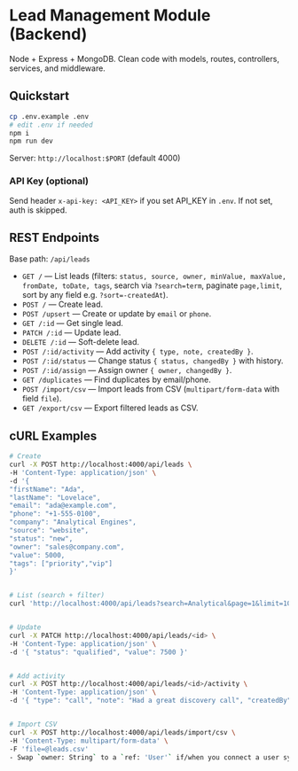 # Lead Management Module (Backend)

Node + Express + MongoDB. Clean code with models, routes, controllers, services, and middleware.

## Quickstart

```bash
cp .env.example .env
# edit .env if needed
npm i
npm run dev
```

Server: `http://localhost:$PORT` (default 4000)

### API Key (optional)

Send header `x-api-key: <API_KEY>` if you set API_KEY in `.env`. If not set, auth is skipped.

## REST Endpoints

Base path: `/api/leads`

- `GET /` — List leads (filters: `status, source, owner, minValue, maxValue, fromDate, toDate, tags`, search via `?search=term`, paginate `page,limit`, sort by any field e.g. `?sort=-createdAt`).
- `POST /` — Create lead.
- `POST /upsert` — Create or update by `email` or `phone`.
- `GET /:id` — Get single lead.
- `PATCH /:id` — Update lead.
- `DELETE /:id` — Soft-delete lead.
- `POST /:id/activity` — Add activity `{ type, note, createdBy }`.
- `POST /:id/status` — Change status `{ status, changedBy }` with history.
- `POST /:id/assign` — Assign owner `{ owner, changedBy }`.
- `GET /duplicates` — Find duplicates by email/phone.
- `POST /import/csv` — Import leads from CSV (`multipart/form-data` with field `file`).
- `GET /export/csv` — Export filtered leads as CSV.

## cURL Examples

```bash
# Create
curl -X POST http://localhost:4000/api/leads \
-H 'Content-Type: application/json' \
-d '{
"firstName": "Ada",
"lastName": "Lovelace",
"email": "ada@example.com",
"phone": "+1-555-0100",
"company": "Analytical Engines",
"source": "website",
"status": "new",
"owner": "sales@company.com",
"value": 5000,
"tags": ["priority","vip"]
}'


# List (search + filter)
curl 'http://localhost:4000/api/leads?search=Analytical&page=1&limit=10&status=new,contacted'


# Update
curl -X PATCH http://localhost:4000/api/leads/<id> \
-H 'Content-Type: application/json' \
-d '{ "status": "qualified", "value": 7500 }'


# Add activity
curl -X POST http://localhost:4000/api/leads/<id>/activity \
-H 'Content-Type: application/json' \
-d '{ "type": "call", "note": "Had a great discovery call", "createdBy": "user@company.com" }'


# Import CSV
curl -X POST http://localhost:4000/api/leads/import/csv \
-H 'Content-Type: multipart/form-data' \
-F 'file=@leads.csv'
- Swap `owner: String` to a `ref: 'User'` if/when you connect a user system.
```
